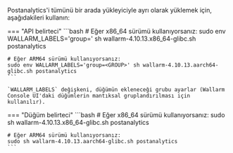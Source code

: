 Postanalytics'i tümünü bir arada yükleyiciyle ayrı olarak yüklemek için, aşağıdakileri kullanın:

=== "API belirteci"
    ```bash
    # Eğer x86_64 sürümü kullanıyorsanız:
    sudo env WALLARM_LABELS='group=<GROUP>' sh wallarm-4.10.13.x86_64-glibc.sh postanalytics

    # Eğer ARM64 sürümü kullanıyorsanız:
    sudo env WALLARM_LABELS='group=<GROUP>' sh wallarm-4.10.13.aarch64-glibc.sh postanalytics
    ```        

    `WALLARM_LABELS` değişkeni, düğümün ekleneceği grubu ayarlar (Wallarm Console UI'daki düğümlerin mantıksal gruplandırılması için kullanılır).

=== "Düğüm belirteci"
    ```bash
    # Eğer x86_64 sürümü kullanıyorsanız:
    sudo sh wallarm-4.10.13.x86_64-glibc.sh postanalytics

    # Eğer ARM64 sürümü kullanıyorsanız:
    sudo sh wallarm-4.10.13.aarch64-glibc.sh postanalytics
    ```